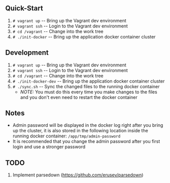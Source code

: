 ## Quick-Start
1. `# vagrant up` -- Bring up the Vagrant dev environment
2. `# vagrant ssh` -- Login to the Vagrant dev environment
3. `# cd /vagrant` -- Change into the work tree
4. `# ./init-docker` -- Bring up the application docker container cluster

## Development
1. `# vagrant up` -- Bring up the Vagrant dev environment
2. `# vagrant ssh` -- Login to the Vagrant dev environment
3. `# cd /vagrant` -- Change into the work tree
4. `# ./init-docker-dev` -- Bring up the application docker container cluster
5. `# ./sync.sh` -- Sync the changed files to the running docker container
    * _NOTE:_ You must do this every time you make changes to the files and you don't even need to restart the docker container

## Notes
- Admin password will be displayed in the docker log right after you bring up the cluster, it is also stored in the following location inside the running docker container: `/app/tmp/admin-password`
- It is recommended that you change the admin password after you first login and use a stronger password

## TODO
1. Implement parsedown (https://github.com/erusev/parsedown)
